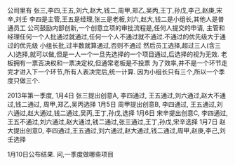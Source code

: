 公司里有
张三,李四,王五,刘六,赵大,钱二,周甲,郑乙,吴丙,王丁,孙戊,李己,赵庚,宋辛,刘壬
李四是主管,王五是经理,张三是老板,刘六,赵大,钱二是小组长,其他人是普通员工
公司鼓励内部创新,一个创意立项的审批流程是,任何人提交的申请,
主管和经理任何一个人批通过就通过,任何一个人不通过就不通过.不通过的优先级大于通过的优先级
小组长批,过半数就算通过,否则不通过
然后员工选择,超过三人(含三人)选择,就可以做,但是一人一个一旦先选择的一个项目通过,后选择的视为无效.
老板拥有一票否决权和一票决定权,但通常老板是不投票
为了效率,并不是一个环节走完才进入下一个环节,所有人表决完后,统一计算.
因为小组长只有三个,所以一个季度只做三个.

2013年第一季度,
1月4日 张三提出创意A, 李四通过, 王五通过,刘六通过,赵大不通过,钱二通过, 周甲,郑乙,吴丙选择
1月5日 周甲提出创意B, 李四通过, 王五通过,刘六通过,赵大通过,钱二通过,吴丙,王丁,孙戊,选择
1月6日 宋辛提出创意C, 李四通过, 王五不通过,刘六通过,赵大通过,钱二通过,张三通过,王丁,孙戊,宋辛选择
1月7日 赵大提出创意D, 李四通过,王五通过,刘六通过,赵大通过,钱二通过,周甲,赵庚,李己,刘壬选择

1月10日公布结果.
问,一季度做哪些项目

